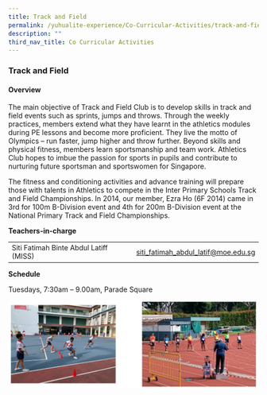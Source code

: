 ```yaml
---
title: Track and Field
permalink: /yuhualite-experience/Co-Curricular-Activities/track-and-field
description: ""
third_nav_title: Co Curricular Activities
---
```

### Track and Field

#### Overview

The main objective of Track and Field Club is to develop skills in track and field events such as sprints, jumps and throws. Through the weekly practices, members extend what they have learnt in the athletics modules during PE lessons and become more proficient. They live the motto of Olympics – run faster, jump higher and throw further. Beyond skills and physical fitness, members learn sportsmanship and team work. Athletics Club hopes to imbue the passion for sports in pupils and contribute to nurturing future sportsman and sportswomen for Singapore.

The fitness and conditioning activities and advance training will prepare those with talents in Athletics to compete in the Inter Primary Schools Track and Field Championships. In 2014, our member, Ezra Ho (6F 2014) came in 3rd for 100m B-Division event and 4th for 200m B-Division event at the National Primary Track and Field Championships.

**Teachers-in-charge**

|  |  |
|---|---|
| Siti Fatimah Binte Abdul Latiff (MISS) | siti_fatimah_abdul_latif@moe.edu.sg |

**Schedule**

Tuesdays, 7:30am – 9.00am, Parade Square

![](/images/cca14.png)